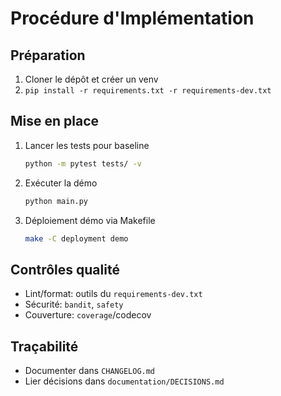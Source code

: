 # Procédure d'Implémentation

## Préparation
1. Cloner le dépôt et créer un venv
2. `pip install -r requirements.txt -r requirements-dev.txt`

## Mise en place
1. Lancer les tests pour baseline
   ```bash
   python -m pytest tests/ -v
   ```
2. Exécuter la démo
   ```bash
   python main.py
   ```
3. Déploiement démo via Makefile
   ```bash
   make -C deployment demo
   ```

## Contrôles qualité
- Lint/format: outils du `requirements-dev.txt`
- Sécurité: `bandit`, `safety`
- Couverture: `coverage`/codecov

## Traçabilité
- Documenter dans `CHANGELOG.md`
- Lier décisions dans `documentation/DECISIONS.md`


